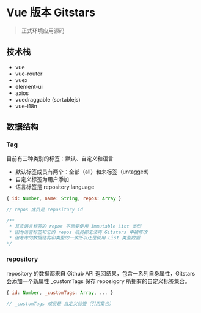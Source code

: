 # Vue 版本 Gitstars

> 正式环境应用源码

## 技术栈

- vue
- vue-router
- vuex
- element-ui
- axios
- vuedraggable (sortablejs)
- vue-i18n

## 数据结构

### Tag

目前有三种类别的标签：默认、自定义和语言

- 默认标签成员有两个：全部（all）和未标签（untagged）
- 自定义标签为用户添加
- 语言标签是 repository language

``` js
{ id: Number, name: String, repos: Array }

// repos 成员是 repository id

/**
 * 其实语言标签的 repos 不需要使用 Immutable List 类型
 * 因为语言标签和它的 repos 成员都无法再 Gitstars 中被修改
 * 但考虑的数据结构和类型的一致所以还是使用 List 类型数据
*/
```

### repository

repository 的数据都来自 Github API 返回结果，包含一系列自身属性，Gitstars 会添加一个新属性 _customTags 保存 reposigory 所拥有的自定义标签集合。

``` js
{ id: Number, _customTags: Array, ... }

// _customTags 成员是 自定义标签（引用集合）
```
